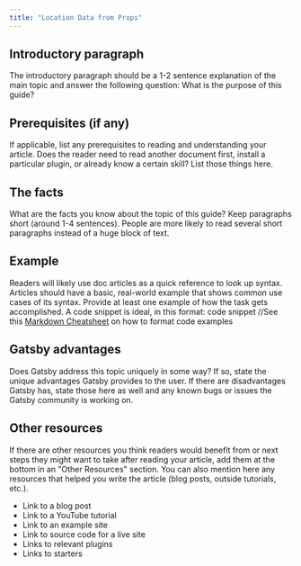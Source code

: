 ```yaml
---
title: "Location Data from Props"
---
```

## Introductory paragraph
The introductory paragraph should be a 1-2 sentence explanation of the main
topic and answer the following question:
What is the purpose of this guide?
## Prerequisites (if any)
If applicable, list any prerequisites to reading and understanding your article. Does the reader need to read another document first, install a particular plugin, or already know a certain skill? List those things here.
## The facts
What are the facts you know about the topic of this guide?
Keep paragraphs short (around 1-4 sentences). People are more likely to read
several short paragraphs instead of a huge block of text.
## Example
Readers will likely use doc articles as a quick reference to look up syntax.
Articles should have a basic, real-world example that shows common use cases of its syntax.
Provide at least one example of how the task gets accomplished. A code snippet is ideal, in this format:
    code snippet
//See this [Markdown Cheatsheet](https://github.com/adam-p/markdown-here/wiki/Markdown-Cheatsheet#code) on how to format code examples
## Gatsby advantages
Does Gatsby address this topic uniquely in some way? If so, state the unique advantages Gatsby provides to the user.
If there are disadvantages Gatsby has, state those here as well and any known bugs or issues the Gatsby community is working on.
## Other resources
If there are other resources you think readers would benefit from or next steps they might want to take after reading your article, add them at the bottom in an "Other Resources" section. You can also mention here any resources that helped you write the article (blog posts, outside tutorials, etc.).
- Link to a blog post
- Link to a YouTube tutorial
- Link to an example site
- Link to source code for a live site
- Links to relevant plugins
- Links to starters
